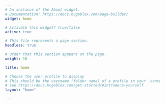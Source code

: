 ```yaml
---
# An instance of the About widget.
# Documentation: https://docs.hugoblox.com/page-builder/
widget: home

# Activate this widget? true/false
active: true

# This file represents a page section.
headless: true

# Order that this section appears on the page.
weight: 10

title: home

# Choose the user profile to display
# This should be the username (folder name) of a profile in your `content/s/` folder.
# See https://docs.hugoblox.com/get-started/#introduce-yourself
layout: "home"

---
```


